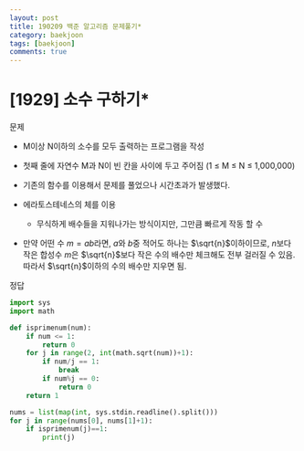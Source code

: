 ```yaml
---
layout: post
title: 190209 백준 알고리즘 문제풀기*
category: baekjoon
tags: [baekjoon]
comments: true
---
```


# [1929] 소수 구하기*

문제
- M이상 N이하의 소수를 모두 출력하는 프로그램을 작성
- 첫째 줄에 자연수 M과 N이 빈 칸을 사이에 두고 주어짐 (1 ≤ M ≤ N ≤ 1,000,000)

- 기존의 함수를 이용해서 문제를 풀었으나 시간초과가 발생했다.
- 에라토스테네스의 체를 이용
  - 무식하게 배수들을 지워나가는 방식이지만, 그만큼 빠르게 작동 할 수 
- 만약 어떤 수 $m=ab$라면, $a$와 $b$중 적어도 하나는 $\sqrt{n}$이하이므로, $n$보다 작은 합성수 $m$은 $\sqrt{n}$보다 작은 수의 배수만 체크해도 전부 걸러질 수 있음. 따라서 $\sqrt{n}$이하의 수의 배수만 지우면 됨.

정답
```python
import sys
import math

def isprimenum(num):
    if num <= 1:
        return 0
    for j in range(2, int(math.sqrt(num))+1):
        if num/j == 1:
            break
        if num%j == 0:
            return 0
    return 1

nums = list(map(int, sys.stdin.readline().split()))
for j in range(nums[0], nums[1]+1):
    if isprimenum(j)==1:
        print(j)

```
